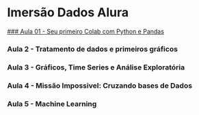 # Imersão Dados Alura

[### Aula 01 - Seu primeiro Colab com Python e Pandas](https://github.com/andreferibeiro/imersao_dados_alura/commit/e707898ce388796da8134effa3fb5080adf20add)

### Aula 2 - Tratamento de dados e primeiros gráficos

### Aula 3 - Gráficos, Time Series e Análise Exploratória

### Aula 4 - Missão Impossivel: Cruzando bases de Dados

### Aula 5 - Machine Learning
